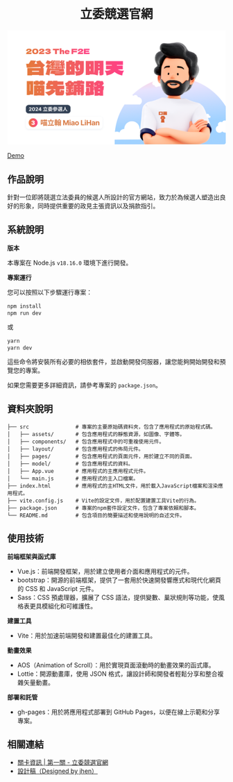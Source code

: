 <div align="center">

# 立委競選官網

![立委競選官網封面](public/cover.png)

</div>

[Demo](https://jhouhank.github.io/legislator-2023-f2e/)

## 作品說明

針對一位即將競選立法委員的候選人所設計的官方網站，致力於為候選人塑造出良好的形象，同時提供重要的政見主張資訊以及捐款指引。

## 系統說明

**版本**

本專案在 Node.js `v18.16.0` 環境下進行開發。

**專案運行**

您可以按照以下步驟運行專案：

```shell
npm install
npm run dev
```

或

```shell
yarn
yarn dev
```

這些命令將安裝所有必要的相依套件，並啟動開發伺服器，讓您能夠開始開發和預覽您的專案。

如果您需要更多詳細資訊，請參考專案的 `package.json`。

## 資料夾說明

```shell
├── src               # 專案的主要原始碼資料夾，包含了應用程式的原始程式碼。
│   ├── assets/       # 包含應用程式的靜態資源，如圖像、字體等。
│   ├── components/   # 包含應用程式中的可重複使用元件。
│   ├── layout/       # 包含應用程式的佈局元件。
│   ├── pages/        # 包含應用程式的頁面元件，用於建立不同的頁面。
│   ├── model/        # 包含應用程式的資料。
│   ├── App.vue       # 應用程式的主應用程式元件。
│   └── main.js       # 應用程式的主入口檔案。
├── index.html        # 應用程式的主HTML文件，用於載入JavaScript檔案和渲染應用程式。
├── vite.config.js    # Vite的設定文件，用於配置建置工具Vite的行為。
├── package.json      # 專案的npm套件設定文件，包含了專案依賴和腳本。
└── README.md         # 包含項目的簡要描述和使用說明的自述文件。
```

## 使用技術

**前端框架與函式庫**

- Vue.js：前端開發框架，用於建立使用者介面和應用程式的元件。
- bootstrap：開源的前端框架，提供了一套用於快速開發響應式和現代化網頁的 CSS 和 JavaScript 元件。
- Sass：CSS 預處理器，擴展了 CSS 語法，提供變數、巢狀規則等功能，使風格表更具模組化和可維護性。

**建置工具**

- Vite：用於加速前端開發和建置最佳化的建置工具。

**動畫效果**

- AOS（Animation of Scroll）：用於實現頁面滾動時的動畫效果的函式庫。
- Lottie：開源動畫庫，使用 JSON 格式，讓設計師和開發者輕鬆分享和整合複雜矢量動畫。

**部署和託管**

- gh-pages：用於將應用程式部署到 GitHub Pages，以便在線上示範和分享專案。

## 相關連結

- [關卡資訊 | 第一關 - 立委競選官網](https://chalk-freedom-ec6.notion.site/b09625633b8d46dcb7908c033d01dbce)
- [設計稿（Designed by jhen）](https://www.figma.com/file/DCnuTZQ00D5VHiDkBLhxQ3/2023-The-F2E-%E7%AB%8B%E5%A7%94%E7%AB%B6%E9%81%B8%E5%AE%98%E7%B6%B2?type=design&node-id=139-170&mode=design&t=UsLYBWxOc2z0cFG2-0)
